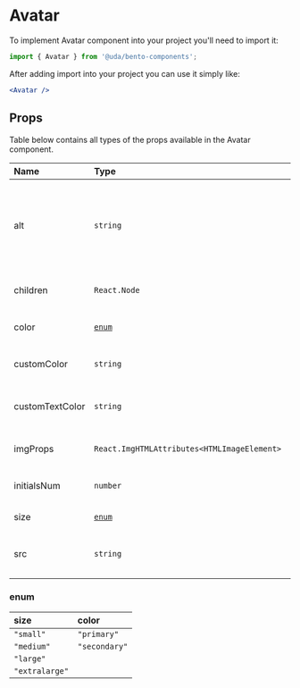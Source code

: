 # Avatar

To implement Avatar component into your project you'll need to import it:

```jsx
import { Avatar } from '@uda/bento-components';
```

After adding import into your project you can use it simply like:

```jsx
<Avatar />
```

## Props

Table below contains all types of the props available in the Avatar component.

| Name            | Type                                        | Default    | Description                                                              |
| :-------------- | :------------------------------------------ | :--------- | :----------------------------------------------------------------------- |
| alt             | `string`                                    |            | Optional property for passing own alt attribute to the DOM image element |
| children        | `React.Node`                                |            | The content of the Avatar                                                |
| color           | [`enum`](#enum)                             |            | The color of the Avatar                                                  |
| customColor     | `string`                                    |            | Custom color of the Avatar                                               |
| customTextColor | `string`                                    |            | Custom text color of the Avatar                                          |
| imgProps        | `React.ImgHTMLAttributes<HTMLImageElement>` |            | Props to apply to the image                                              |
| initialsNum     | `number`                                    | `2`        | Number of initials on the Avatar                                         |
| size            | [`enum`](#enum)                             | `'medium'` | Size of the Avatar                                                       |
| src             | `string`                                    |            | Link of the image to use in the Avatar                                   |

### enum

| size           | color         |
| :------------- | :------------ |
| `"small"`      | `"primary"`   |
| `"medium"`     | `"secondary"` |
| `"large"`      |
| `"extralarge"` |
